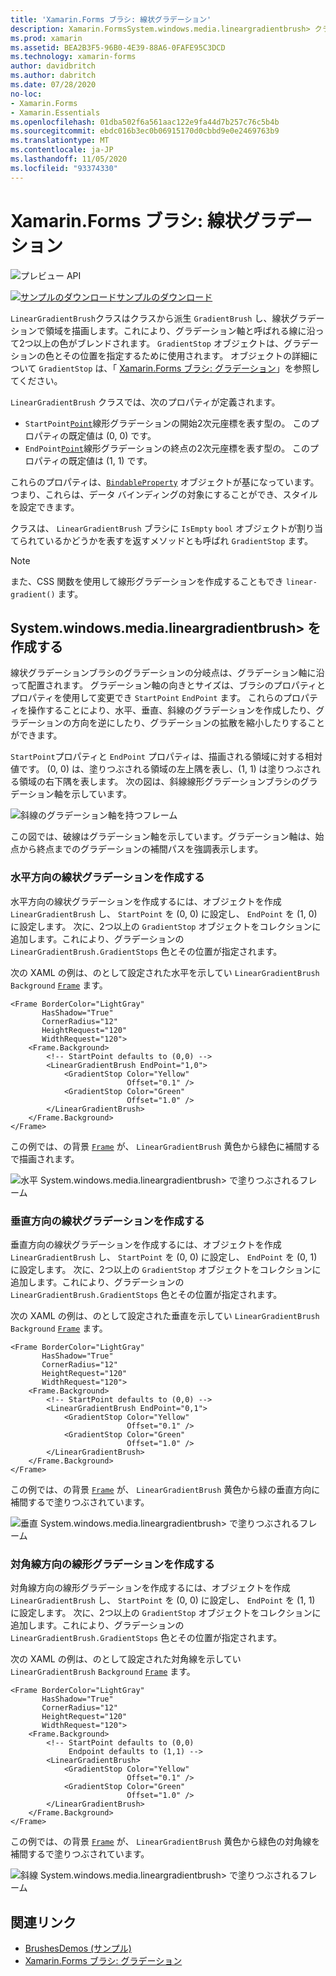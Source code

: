 ```yaml
---
title: 'Xamarin.Forms ブラシ: 線状グラデーション'
description: Xamarin.FormsSystem.windows.media.lineargradientbrush> クラスは、線状グラデーションで領域を塗りつぶします。
ms.prod: xamarin
ms.assetid: BEA2B3F5-96B0-4E39-88A6-0FAFE95C3DCD
ms.technology: xamarin-forms
author: davidbritch
ms.author: dabritch
ms.date: 07/28/2020
no-loc:
- Xamarin.Forms
- Xamarin.Essentials
ms.openlocfilehash: 01dba502f6a561aac122e9fa44d7b257c76c5b4b
ms.sourcegitcommit: ebdc016b3ec0b06915170d0cbbd9e0e2469763b9
ms.translationtype: MT
ms.contentlocale: ja-JP
ms.lasthandoff: 11/05/2020
ms.locfileid: "93374330"
---
```

# <a name="no-locxamarinforms-brushes-linear-gradients"></a>Xamarin.Forms ブラシ: 線状グラデーション

![プレビュー API](~/media/shared/preview.png "この API は現在プレリリースです")

[![サンプルのダウンロード](~/media/shared/download.png)サンプルのダウンロード](/samples/xamarin/xamarin-forms-samples/userinterface-brushdemos/)

`LinearGradientBrush`クラスはクラスから派生 `GradientBrush` し、線状グラデーションで領域を描画します。これにより、グラデーション軸と呼ばれる線に沿って2つ以上の色がブレンドされます。 `GradientStop` オブジェクトは、グラデーションの色とその位置を指定するために使用されます。 オブジェクトの詳細について `GradientStop` は、「 [ Xamarin.Forms ブラシ: グラデーション](gradient.md)」を参照してください。

`LinearGradientBrush` クラスでは、次のプロパティが定義されます。

- `StartPoint`[`Point`](xref:Xamarin.Forms.Point)線形グラデーションの開始2次元座標を表す型の。 このプロパティの既定値は (0, 0) です。
- `EndPoint`[`Point`](xref:Xamarin.Forms.Point)線形グラデーションの終点の2次元座標を表す型の。 このプロパティの既定値は (1, 1) です。

これらのプロパティは、[`BindableProperty`](xref:Xamarin.Forms.BindableProperty) オブジェクトが基になっています。つまり、これらは、データ バインディングの対象にすることができ、スタイルを設定できます。

クラスは、 `LinearGradientBrush` ブラシに `IsEmpty` `bool` オブジェクトが割り当てられているかどうかを表すを返すメソッドとも呼ばれ `GradientStop` ます。

> [!NOTE]
> また、CSS 関数を使用して線形グラデーションを作成することもでき `linear-gradient()` ます。

## <a name="create-a-lineargradientbrush"></a>System.windows.media.lineargradientbrush> を作成する

線状グラデーションブラシのグラデーションの分岐点は、グラデーション軸に沿って配置されます。 グラデーション軸の向きとサイズは、ブラシのプロパティとプロパティを使用して変更でき `StartPoint` `EndPoint` ます。 これらのプロパティを操作することにより、水平、垂直、斜線のグラデーションを作成したり、グラデーションの方向を逆にしたり、グラデーションの拡散を縮小したりすることができます。

`StartPoint`プロパティと `EndPoint` プロパティは、描画される領域に対する相対値です。 (0, 0) は、塗りつぶされる領域の左上隅を表し、(1, 1) は塗りつぶされる領域の右下隅を表します。 次の図は、斜線線形グラデーションブラシのグラデーション軸を示しています。

![斜線のグラデーション軸を持つフレーム](lineargradient-images/gradient-axis.png)

この図では、破線はグラデーション軸を示しています。グラデーション軸は、始点から終点までのグラデーションの補間パスを強調表示します。

### <a name="create-a-horizontal-linear-gradient"></a>水平方向の線状グラデーションを作成する

水平方向の線状グラデーションを作成するには、オブジェクトを作成 `LinearGradientBrush` し、 `StartPoint` を (0, 0) に設定し、 `EndPoint` を (1, 0) に設定します。 次に、2つ以上の `GradientStop` オブジェクトをコレクションに追加します。これにより、グラデーションの `LinearGradientBrush.GradientStops` 色とその位置が指定されます。

次の XAML の例は、のとして設定された水平を示してい `LinearGradientBrush` `Background` [`Frame`](xref:Xamarin.Forms.Frame) ます。

```xaml
<Frame BorderColor="LightGray"
       HasShadow="True"
       CornerRadius="12"
       HeightRequest="120"
       WidthRequest="120">
    <Frame.Background>
        <!-- StartPoint defaults to (0,0) -->
        <LinearGradientBrush EndPoint="1,0">
            <GradientStop Color="Yellow"
                          Offset="0.1" />
            <GradientStop Color="Green"
                          Offset="1.0" />
        </LinearGradientBrush>
    </Frame.Background>
</Frame>  
```

この例では、の背景 [`Frame`](xref:Xamarin.Forms.Frame) が、 `LinearGradientBrush` 黄色から緑色に補間するで描画されます。

![水平 System.windows.media.lineargradientbrush> で塗りつぶされるフレーム](lineargradient-images/horizontal.png)

### <a name="create-a-vertical-linear-gradient"></a>垂直方向の線状グラデーションを作成する

垂直方向の線状グラデーションを作成するには、オブジェクトを作成 `LinearGradientBrush` し、 `StartPoint` を (0, 0) に設定し、 `EndPoint` を (0, 1) に設定します。 次に、2つ以上の `GradientStop` オブジェクトをコレクションに追加します。これにより、グラデーションの `LinearGradientBrush.GradientStops` 色とその位置が指定されます。

次の XAML の例は、のとして設定された垂直を示してい `LinearGradientBrush` `Background` [`Frame`](xref:Xamarin.Forms.Frame) ます。

```xaml
<Frame BorderColor="LightGray"
       HasShadow="True"
       CornerRadius="12"
       HeightRequest="120"
       WidthRequest="120">
    <Frame.Background>
        <!-- StartPoint defaults to (0,0) -->    
        <LinearGradientBrush EndPoint="0,1">
            <GradientStop Color="Yellow"
                          Offset="0.1" />
            <GradientStop Color="Green"
                          Offset="1.0" />
        </LinearGradientBrush>
    </Frame.Background>
</Frame>
```

この例では、の背景 [`Frame`](xref:Xamarin.Forms.Frame) が、 `LinearGradientBrush` 黄色から緑の垂直方向に補間するで塗りつぶされています。

![垂直 System.windows.media.lineargradientbrush> で塗りつぶされるフレーム](lineargradient-images/vertical.png)

### <a name="create-a-diagonal-linear-gradient"></a>対角線方向の線形グラデーションを作成する

対角線方向の線形グラデーションを作成するには、オブジェクトを作成 `LinearGradientBrush` し、 `StartPoint` を (0, 0) に設定し、 `EndPoint` を (1, 1) に設定します。 次に、2つ以上の `GradientStop` オブジェクトをコレクションに追加します。これにより、グラデーションの `LinearGradientBrush.GradientStops` 色とその位置が指定されます。

次の XAML の例は、のとして設定された対角線を示してい `LinearGradientBrush` `Background` [`Frame`](xref:Xamarin.Forms.Frame) ます。

```xaml
<Frame BorderColor="LightGray"
       HasShadow="True"
       CornerRadius="12"
       HeightRequest="120"
       WidthRequest="120">
    <Frame.Background>
        <!-- StartPoint defaults to (0,0)      
             Endpoint defaults to (1,1) -->
        <LinearGradientBrush>
            <GradientStop Color="Yellow"
                          Offset="0.1" />
            <GradientStop Color="Green"
                          Offset="1.0" />
        </LinearGradientBrush>
    </Frame.Background>
</Frame>
```

この例では、の背景 [`Frame`](xref:Xamarin.Forms.Frame) が、 `LinearGradientBrush` 黄色から緑色の対角線を補間するで塗りつぶされています。

![斜線 System.windows.media.lineargradientbrush> で塗りつぶされるフレーム](lineargradient-images/diagonal.png)

## <a name="related-links"></a>関連リンク

- [BrushesDemos (サンプル)](/samples/xamarin/xamarin-forms-samples/userinterface-brushdemos/)
- [Xamarin.Forms ブラシ: グラデーション](gradient.md)